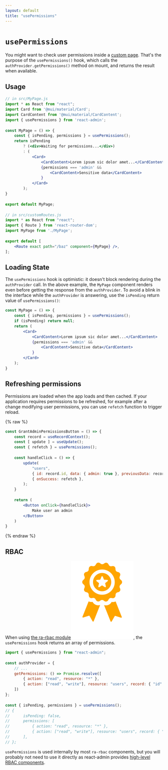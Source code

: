 ```yaml
---
layout: default
title: "usePermissions"
---
```


# `usePermissions`

You might want to check user permissions inside a [custom page](./CustomRoutes.md). That's the purpose of the `usePermissions()` hook, which calls the `authProvider.getPermissions()` method on mount, and returns the result when available.

## Usage

```jsx
// in src/MyPage.js
import * as React from "react";
import Card from '@mui/material/Card';
import CardContent from '@mui/material/CardContent';
import { usePermissions } from 'react-admin';

const MyPage = () => {
    const { isPending, permissions } = usePermissions();
    return isPending
        ? (<div>Waiting for permissions...</div>)
        : (
            <Card>
                <CardContent>Lorem ipsum sic dolor amet...</CardContent>
                {permissions === 'admin' &&
                    <CardContent>Sensitive data</CardContent>
                }
            </Card>
        );
}

export default MyPage;

// in src/customRoutes.js
import * as React from "react";
import { Route } from 'react-router-dom';
import MyPage from './MyPage';

export default [
    <Route exact path="/baz" component={MyPage} />,
];
```

## Loading State

The `usePermissions` hook is optimistic: it doesn't block rendering during the `authProvider` call. In the above example, the `MyPage` component renders even before getting the response from the `authProvider`. To avoid a blink in the interface while the `authProvider` is answering, use the `isPending` return value of `usePermissions()`:

```jsx
const MyPage = () => {
    const { isPending, permissions } = usePermissions();
    if (isPending) return null;
    return (
        <Card>
            <CardContent>Lorem ipsum sic dolor amet...</CardContent>
            {permissions === 'admin' &&
                <CardContent>Sensitive data</CardContent>
            }
        </Card>
    );
}
```

## Refreshing permissions

Permissions are loaded when the app loads and then cached. If your application requires permissions to be refreshed, for example after a change modifying user permissions, you can use `refetch` function to trigger reload.

{% raw %}
```jsx
const GrantAdminPermissionsButton = () => {
    const record = useRecordContext();
    const [ update ] = useUpdate();
    const { refetch } = usePermissions();

    const handleClick = () => {
        update(
            "users",
            { id: record.id, data: { admin: true }, previousData: record },
            { onSuccess: refetch },
        );
    }

    return (
        <Button onClick={handleClick}>
            Make user an admin
        </Button>
    )
}
```
{% endraw %}

## RBAC

When using [the ra-rbac module](https://marmelab.com/ra-enterprise/modules/ra-rbac)<img class="icon" src="./img/premium.svg" />, the `usePermissions` hook returns an array of permissions.

```jsx
import { usePermissions } from "react-admin";

const authProvider = {
    // ...
    getPermissions: () => Promise.resolve([
        { action: "read", resource: "*" },
        { action: ["read", "write"], resource: "users", record: { "id": "123" } },
    ])
};

const { isPending, permissions } = usePermissions();
// {
//      isPending: false,
//      permissions: [
//          { action: "read", resource: "*" },
//          { action: ["read", "write"], resource: "users", record: { "id": "123" } },
//      ],
// };
```

`usePermissions` is used internally by most `ra-rbac` components, but you will probably not need to use it directly as react-admin provides [high-level RBAC components](./AuthRBAC.md#components).

